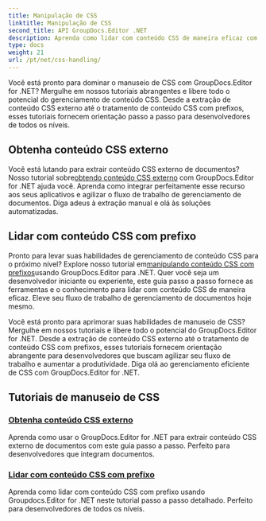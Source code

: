 ```yaml
---
title: Manipulação de CSS
linktitle: Manipulação de CSS
second_title: API GroupDocs.Editor .NET
description: Aprenda como lidar com conteúdo CSS de maneira eficaz com GroupDocs.Editor for .NET. Extraia conteúdo CSS externo e manipule conteúdo CSS com prefixos sem esforço.
type: docs
weight: 21
url: /pt/net/css-handling/
---
```


Você está pronto para dominar o manuseio de CSS com GroupDocs.Editor for .NET? Mergulhe em nossos tutoriais abrangentes e libere todo o potencial do gerenciamento de conteúdo CSS. Desde a extração de conteúdo CSS externo até o tratamento de conteúdo CSS com prefixos, esses tutoriais fornecem orientação passo a passo para desenvolvedores de todos os níveis.

## Obtenha conteúdo CSS externo

 Você está lutando para extrair conteúdo CSS externo de documentos? Nosso tutorial sobre[obtendo conteúdo CSS externo](./get-external-css-content/) com GroupDocs.Editor for .NET ajuda você. Aprenda como integrar perfeitamente esse recurso aos seus aplicativos e agilizar o fluxo de trabalho de gerenciamento de documentos. Diga adeus à extração manual e olá às soluções automatizadas.

## Lidar com conteúdo CSS com prefixo

 Pronto para levar suas habilidades de gerenciamento de conteúdo CSS para o próximo nível? Explore nosso tutorial em[manipulando conteúdo CSS com prefixos](./handle-css-content-with-prefix/)usando GroupDocs.Editor para .NET. Quer você seja um desenvolvedor iniciante ou experiente, este guia passo a passo fornece as ferramentas e o conhecimento para lidar com conteúdo CSS de maneira eficaz. Eleve seu fluxo de trabalho de gerenciamento de documentos hoje mesmo.

Você está pronto para aprimorar suas habilidades de manuseio de CSS? Mergulhe em nossos tutoriais e libere todo o potencial do GroupDocs.Editor for .NET. Desde a extração de conteúdo CSS externo até o tratamento de conteúdo CSS com prefixos, esses tutoriais fornecem orientação abrangente para desenvolvedores que buscam agilizar seu fluxo de trabalho e aumentar a produtividade. Diga olá ao gerenciamento eficiente de CSS com GroupDocs.Editor for .NET. 
## Tutoriais de manuseio de CSS
### [Obtenha conteúdo CSS externo](./get-external-css-content/)
Aprenda como usar o GroupDocs.Editor for .NET para extrair conteúdo CSS externo de documentos com este guia passo a passo. Perfeito para desenvolvedores que integram documentos.
### [Lidar com conteúdo CSS com prefixo](./handle-css-content-with-prefix/)
Aprenda como lidar com conteúdo CSS com prefixo usando Groupdocs.Editor for .NET neste tutorial passo a passo detalhado. Perfeito para desenvolvedores de todos os níveis.